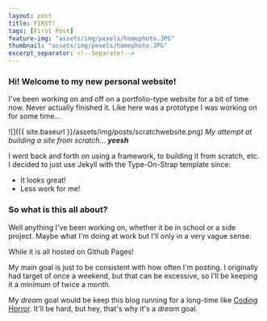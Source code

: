 ```yaml
---
layout: post
title: FIRST!
tags: [First Post]
feature-img: "assets/img/pexels/homephoto.JPG"
thumbnail: "assets/img/pexels/homephoto.JPG"
excerpt_separator: <!--Separate!-->
---
```


### Hi! Welcome to my new personal website! 

I've been working on and off on a portfolio-type website for a bit of time now. Never actually finished it. Like here was a prototype I was working on for some time...

<!--Separate!-->

![]({{ site.baseurl }}/assets/img/posts/scratchwebsite.png)
*My attempt at building a site from scratch... <strong>yeesh</strong>*

I went back and forth on using a framework, to building it from scratch, etc. I decided to just use Jekyll with the Type-On-Strap template since:
<ul>
<li>It looks great!</li>
<li>Less work for me!</li>
</ul>

### So what is this all about?

Well anything I've been working on, whether it be in school or a side project. Maybe what I'm doing at work but I'll only in a very vague sense.

While it is all hosted on Github Pages!

My main goal is just to be consistent with how often I'm posting. I originally had target of once a weekend, but that can be excessive, so I'll be keeping it a minimum of twice a month.

My *dream* goal would be keep this blog running for a long-time like <a href = "https://blog.codinghorror.com/">Coding Horror</a>. It'll be hard, but hey, that's why it's a *dream* goal.